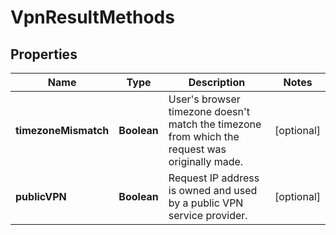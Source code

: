 

# VpnResultMethods


## Properties

| Name | Type | Description | Notes |
|------------ | ------------- | ------------- | -------------|
|**timezoneMismatch** | **Boolean** | User's browser timezone doesn't match the timezone from which the request was originally made. |  [optional] |
|**publicVPN** | **Boolean** | Request IP address is owned and used by a public VPN service provider. |  [optional] |



